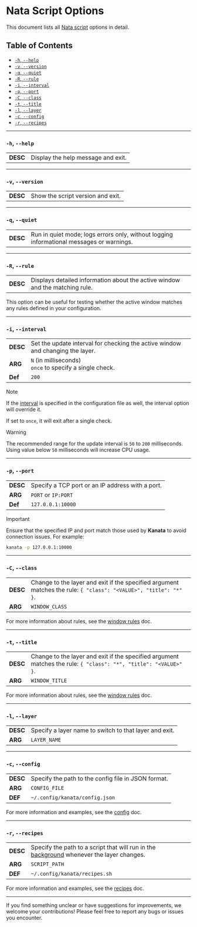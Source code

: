 # Nata Script Options

This document lists all [Nata script](../src/nata.sh) options in detail.

## Table of Contents

- [`-h`, `--help`](#-h---help)
- [`-v`, `--version`](#-v---version)
- [`-q`, `--quiet`](#-q---quiet)
- [`-R`, `--rule`](#-r---rule)
- [`-i`, `--interval`](#-i---interval)
- [`-p`, `--port`](#-p---port)
- [`-C`, `--class`](#-c---class)
- [`-t`, `--title`](#-t---title)
- [`-l`, `--layer`](#-l---layer)
- [`-c`, `--config`](#-c---config)
- [`-r`, `--recipes`](#-r---recipes)

---

### `-h`, `--help`

|          |                                    |
| -------- | ---------------------------------- |
| **DESC** | Display the help message and exit. |

---

### `-v`, `--version`

|          |                                   |
| -------- | --------------------------------- |
| **DESC** | Show the script version and exit. |

---

### `-q`, `--quiet`

|          |                                                                                          |
| -------- | ---------------------------------------------------------------------------------------- |
| **DESC** | Run in quiet mode; logs errors only, without logging informational messages or warnings. |

---

### `-R`, `--rule`

|          |                                                                              |
| -------- | ---------------------------------------------------------------------------- |
| **DESC** | Displays detailed information about the active window and the matching rule. |

This option can be useful for testing whether the active window matches any rules defined in your configuration.

---

### `-i`, `--interval`

|          |                                                                                |
| -------- | ------------------------------------------------------------------------------ |
| **DESC** | Set the update interval for checking the active window and changing the layer. |
| **ARG**  | `N` (in milliseconds)<br>`once` to specify a single check.                     |
| **Def**  | `200`                                                                          |

> [!NOTE]
> If the [interval](https://github.com/mdSlash/nata/blob/main/docs/config.md#interval) is specified in the configuration file as well, the interval option will override it.
> 
> If set to `once`, it will exit after a single check.


> [!Warning]
> The recommended range for the update interval is `50` to `200` milliseconds. Using value below `50` milliseconds will increase CPU usage.

---

### `-p`, `--port`

|          |                                                  |
| -------- | ------------------------------------------------ |
| **DESC** | Specify a TCP port or an IP address with a port. |
| **ARG**  | `PORT` or `IP:PORT`                              |
| **Def**  | `127.0.0.1:10000`                                |

> [!IMPORTANT]
> Ensure that the specified IP and port match those used by **Kanata** to avoid connection issues. For example:
>
> ```bash
> kanata -p 127.0.0.1:10000
> ```

---

### `-C`, `--class`

|          |                                                                                                                  |
| -------- | ---------------------------------------------------------------------------------------------------------------- |
| **DESC** | Change to the layer and exit if the specified argument matches the rule: `{ "class": "<VALUE>", "title": "*" }`. |
| **ARG**  | `WINDOW_CLASS`                                                                                                   |

For more information about rules, see the [window rules](https://github.com/mdSlash/nata/blob/main/docs/config.md#window_rules) doc.

---

### `-t`, `--title`

|          |                                                                                                                  |
| -------- | ---------------------------------------------------------------------------------------------------------------- |
| **DESC** | Change to the layer and exit if the specified argument matches the rule: `{ "class": "*", "title": "<VALUE>" }`. |
| **ARG**  | `WINDOW_TITLE`                                                                                                   |

For more information about rules, see the [window rules](https://github.com/mdSlash/nata/blob/main/docs/config.md#window_rules) doc.

---

### `-l`, `--layer`

|          |                                                        |
| -------- | ------------------------------------------------------ |
| **DESC** | Specify a layer name to switch to that layer and exit. |
| **ARG**  | `LAYER_NAME`                                           |

---

### `-c`, `--config`

|          |                                                     |
| -------- | --------------------------------------------------- |
| **DESC** | Specify the path to the config file in JSON format. |
| **ARG**  | `CONFIG_FILE`                                       |
| **DEF**  | `~/.config/kanata/config.json`                      |

For more information and examples, see the [config](https://github.com/mdSlash/nata/blob/main/docs/config.md) doc.

---

### `-r`, `--recipes`

|          |                                                                                                                                                      |
| -------- | ---------------------------------------------------------------------------------------------------------------------------------------------------- |
| **DESC** | Specify the path to a script that will run in the [background](https://www.gnu.org/software/bash/manual/bash.html#Lists) whenever the layer changes. |
| **ARG**  | `SCRIPT_PATH`                                                                                                                                        |
| **DEF**  | `~/.config/kanata/recipes.sh`                                                                                                                        |

For more information and examples, see the [recipes](https://github.com/mdSlash/nata/blob/main/docs/recipes.md) doc.

---

If you find something unclear or have suggestions for improvements, we welcome your contributions! Please feel free to report any bugs or issues you encounter.
